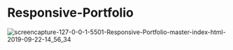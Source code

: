 # Responsive-Portfolio
![screencapture-127-0-0-1-5501-Responsive-Portfolio-master-index-html-2019-09-22-14_56_34](https://user-images.githubusercontent.com/42955212/65386864-53cff700-dd49-11e9-8d84-799db516c198.png)
